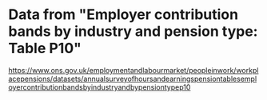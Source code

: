 # Data from "Employer contribution bands by industry and pension type: Table P10"

https://www.ons.gov.uk/employmentandlabourmarket/peopleinwork/workplacepensions/datasets/annualsurveyofhoursandearningspensiontablesemployercontributionbandsbyindustryandbypensiontypep10
